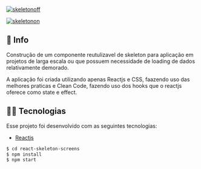 <a href="https://ibb.co/mhxczPd"><img src="https://i.ibb.co/dkh5KHX/skeletonoff.png" alt="skeletonoff" border="0"></a>
<div />
<a href="https://ibb.co/qMRgTm7"><img src="https://i.ibb.co/SXKmFV5/skeletonon.png" alt="skeletonon" border="0"></a>


## 🚀 Info

Construção de um componente reutulizavel de skeleton para aplicação em projetos de larga escala ou que possuem necessidade de loading de dados relativamente demorado.

A aplicação foi criada utilizando apenas Reactjs e CSS, faazendo uso das melhores praticas e Clean Code, fazendo uso dos hooks que o reactjs oferece como state e effect.


## 👨‍💻 Tecnologias

Esse projeto foi desenvolvido com as seguintes tecnologias:

- [Reactjs](https://reactjs.org/)



```sh
$ cd react-skeleton-screens
$ npm install 
$ npm start
```
